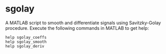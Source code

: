 # sgolay
A MATLAB script to smooth and differentiate signals using Savitzky-Golay procedure.
Execute the following commands in MATLAB to get help:

    help sgolay_coeffs
    help sgolay_smooth
    help sgolay_deriv
